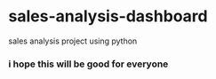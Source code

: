 # sales-analysis-dashboard
sales analysis project using python
### i hope this will be good for everyone
